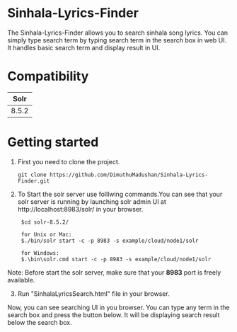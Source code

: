 # Sinhala-Lyrics-Finder

The Sinhala-Lyrics-Finder allows you to search sinhala song lyrics. You can simply type search term by typing search term in the search box in web UI. It handles basic search term and display result in UI.

# Compatibility

|    Solr    | 
|:----------:|
|   8.5.2    |

# Getting started
 
1. First you need to clone the project.
    ```
    git clone https://github.com/DimuthuMadushan/Sinhala-Lyrics-Finder.git

    ```

2. To Start the solr server use folllwing commands.You can see that your solr server is running by launching solr admin UI at http://localhost:8983/solr/ in your browser.
   ```
    $cd solr-8.5.2/

    for Unix or Mac:
    $./bin/solr start -c -p 8983 -s example/cloud/node1/solr

    for Windows:
    $.\bin\solr.cmd start -c -p 8983 -s example/cloud/node1/solr
    ```

Note: Before start the solr server, make sure that your **8983** port is freely available.

3. Run "SinhalaLyricsSearch.html" file in your browser.

Now, you can see searching UI in you browser. You can type any term in the search box and press the button below. It will be displaying search result below the search box.

